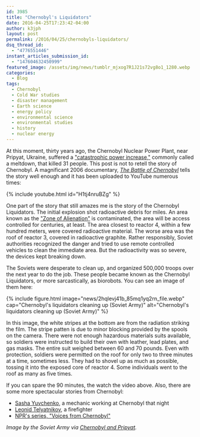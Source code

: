 ```yaml
---
id: 3985
title: "Chernobyl's Liquidators"
date: 2016-04-25T17:23:42-04:00
author: k3jph
layout: post
permalink: /2016/04/25/chernobyls-liquidators/
dsq_thread_id:
  - "4776551446"
instant_articles_submission_id:
  - "147604632450999"
featured_image: /assets/img/news/tumblr_mjxog7R1J21s72vg8o1_1280.webp
categories:
  - Blog
tags:
  - Chernobyl
  - Cold War studies
  - disaster management
  - Earth science
  - energy policy
  - environmental science
  - environmental studies
  - history
  - nuclear energy
---
```

At this moment, thirty years ago, the Chernobyl Nuclear Power Plant, near Pripyat, Ukraine, suffered a ["catastrophic power increase,"](https://en.wikipedia.org/wiki/Chernobyl_disaster) commonly called a meltdown, that killed 31 people.  This post is not to retell the story of Chernobyl.  A magnificant 2006 documentary, [_The Battle of Chernobyl_](http://www.imdb.com/title/tt1832484/) tells the story well enough and it has been uploaded to YouTube numerous times:

{% include youtube.html id="H1tj4nruBZg" %}

One part of the story that still amazes me is the story of the Chernobyl Liquidators.  The initial explosion shot radioactive debris for miles.  An area known as the ["Zone of Alienation"](https://en.wikipedia.org/wiki/Chernobyl_Exclusion_Zone) is contaminated, the area will be access controlled for centuries, at least.  The area closest to reactor 4, within a few hundred meters, were covered radioactive material.  The worse area was the roof of reactor 3, covered in radioactive graphite.  Rather responsibly, Soviet authorities recognized the danger and tried to use remote controlled vehicles to clean the immediate area.  But the radioactivity was so severe, the devices kept breaking down.

The Soviets were desperate to clean up, and organized 500,000 troops over the next year to do the job.  These people became known as the Chernobyl Liquidators, or more sarcastically, as biorobots.  You can see an image of them here:

{% include figure.html image="news/2hqlevj41b_85mq1yq2rn_file.webp"
   cap="Chernobyl's liquidators cleaning up (Soviet Army)"
   alt="Chernobyl's liquidators cleaning up (Soviet Army)" %}

In this image, the white stripes at the bottom are from the radiation striking the film.  The stripe patten is due to minor blocking provided by the spools on the camera.  There were not enough hazardous materials suits available, so soldiers were instructed to build their own with leather, lead plates, and gas masks.  The entire suit weighed between 60 and 70 pounds.  Even with protection, soldiers were permitted on the roof for only two to three minutes at a time, sometimes less.  They had to shovel up as much as possible, tossing it into the exposed core of reactor 4.  Some individuals went to the roof as many as five times.

If you can spare the 90 minutes, the watch the video above.  Also, there are some more spectacular stories from Chernobyl:

  * [Sasha Yuvchenko](http://www.theguardian.com/world/2004/aug/24/russia.health), a mechanic working at Chernobyl that night
  * [Leonid Telyatnikov](http://www.people.com/people/archive/article/0,,20097264,00.html), a firefighter
  * [NPR's series, "Voices from Chernobyl"](http://www.npr.org/2006/04/21/5355810/voices-of-chernobyl-survivors-stories)

_Image by the Soviet Army via [Chernobyl and Pripyat](http://chernobylandpripyat.tumblr.com/image/46731205221)._
